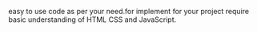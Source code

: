 easy to use code as per your need.for implement for your project require basic understanding of HTML CSS and JavaScript.

